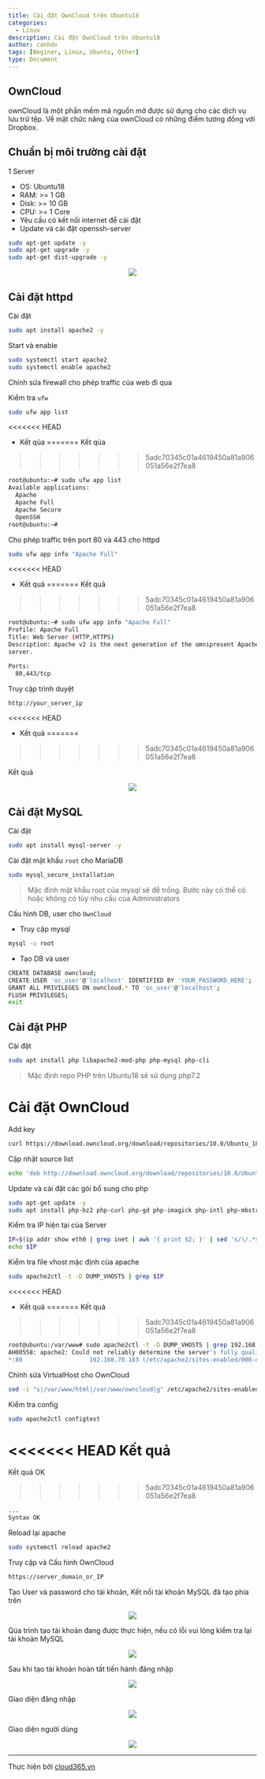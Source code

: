```yaml
---
title: Cài đặt OwnCloud trên Ubuntu18
categories:
  - Linux
description: Cài đặt OwnCloud trên Ubuntu18
author: canhdx
tags: [Beginer, Linux, Ubuntu, Other]
type: Document
---
```


## OwnCloud 

ownCloud là một phần mềm mã nguồn mở được sử dụng cho các dịch vụ lưu trữ tệp. Về mặt chức năng của ownCloud có những điểm tương đồng với Dropbox.

## Chuẩn bị môi trường cài đặt 

1 Server
- OS: Ubuntu18
- RAM: >= 1 GB
- Disk: >= 10 GB
- CPU: >= 1 Core
- Yêu cầu có kết nối internet để cài đặt 
- Update và cài đặt openssh-server
```sh 
sudo apt-get update -y 
sudo apt-get upgrade -y 
sudo apt-get dist-upgrade -y
```

<p align="center">
<img src="/images/img-owncloud/owncloud.png">
</p>

## Cài đặt httpd 

Cài đặt 
```sh 
sudo apt install apache2 -y 
```

Start và enable 
```sh 
sudo systemctl start apache2
sudo systemctl enable apache2
```

Chỉnh sửa firewall cho phép traffic của web đi qua 

Kiểm tra `ufw` 
```sh 
sudo ufw app list
```

<<<<<<< HEAD
- Kết qủa 
=======
Kết qủa 
>>>>>>> 5adc70345c01a4619450a81a906051a56e2f7ea8
```sh 
root@ubuntu:~# sudo ufw app list
Available applications:
  Apache
  Apache Full
  Apache Secure
  OpenSSH
root@ubuntu:~# 
```

Cho phép traffic trên port 80 và 443 cho httpd 
```sh 
sudo ufw app info "Apache Full"
```

<<<<<<< HEAD
- Kết quả 
=======
Kết quả 
>>>>>>> 5adc70345c01a4619450a81a906051a56e2f7ea8
```sh 
root@ubuntu:~# sudo ufw app info "Apache Full"
Profile: Apache Full
Title: Web Server (HTTP,HTTPS)
Description: Apache v2 is the next generation of the omnipresent Apache web
server.

Ports:
  80,443/tcp
```

Truy cập trình duyệt 
```sh 
http://your_server_ip
```
<<<<<<< HEAD

- Kết quả 
=======
>>>>>>> 5adc70345c01a4619450a81a906051a56e2f7ea8

Kết quả 
<p align="center">
<img src="/images/img-lamp/default_apache.png">
</p>


## Cài đặt MySQL

Cài đặt 
```sh 
sudo apt install mysql-server -y 
```

Cài đặt mật khẩu `root` cho MariaDB 
```sh 
sudo mysql_secure_installation
```

> Mặc đinh mật khẩu root của mysql sẽ để trống. Bước này có thể có hoặc không có tùy nhu cầu của Administrators

Cấu hình DB, user cho `OwnCloud`

- Truy cập mysql 
```sh 
mysql -u root
```

- Tạo DB và user 
```sh 
CREATE DATABASE owncloud;
CREATE USER 'oc_user'@'localhost' IDENTIFIED BY 'YOUR_PASSWORD_HERE';
GRANT ALL PRIVILEGES ON owncloud.* TO 'oc_user'@'localhost';
FLUSH PRIVILEGES;
exit
```

## Cài đặt PHP 

Cài đặt 
```sh 
sudo apt install php libapache2-mod-php php-mysql php-cli
```

> Mặc định repo PHP trên Ubuntu18 sẽ sử dụng php7.2

# Cài đặt OwnCloud 

Add key 
```sh 
curl https://download.owncloud.org/download/repositories/10.0/Ubuntu_18.04/Release.key | sudo apt-key add -
```

Cập nhật source list 
```sh 
echo 'deb http://download.owncloud.org/download/repositories/10.0/Ubuntu_18.04/ /' | sudo tee /etc/apt/sources.list.d/owncloud.list
```

Update và cài đặt các gói bổ sung cho php 
```sh 
sudo apt-get update -y 
sudo apt install php-bz2 php-curl php-gd php-imagick php-intl php-mbstring php-xml php-zip owncloud-files -y 
```

Kiểm tra IP hiện tại của Server 
```sh 
IP=$(ip addr show eth0 | grep inet | awk '{ print $2; }' | sed 's/\/.*$//')
echo $IP
```

Kiểm tra file vhost mặc định của apache 
```sh 
sudo apache2ctl -t -D DUMP_VHOSTS | grep $IP
```

<<<<<<< HEAD
- Kết quả 
=======
Kết quả 
>>>>>>> 5adc70345c01a4619450a81a906051a56e2f7ea8
```sh 
root@ubuntu:/var/www# sudo apache2ctl -t -D DUMP_VHOSTS | grep 192.168.70.183
AH00558: apache2: Could not reliably determine the server's fully qualified domain name, using 192.168.70.183. Set the 'ServerName' directive globally to suppress this message
*:80                   192.168.70.183 (/etc/apache2/sites-enabled/000-default.conf:1)
```

Chỉnh sửa VirtualHost cho OwnCloud
```sh 
sed -i "s|/var/www/html|/var/www/owncloud|g" /etc/apache2/sites-enabled/000-default.conf
```

Kiểm tra config 
```sh 
sudo apache2ctl configtest
```

<<<<<<< HEAD
Kết quả
=======
Kết quả OK 
>>>>>>> 5adc70345c01a4619450a81a906051a56e2f7ea8
```sh 
...
Syntax OK
```

Reload lại apache
```sh 
sudo systemctl reload apache2
```

Truy cập và Cấu hình OwnCloud 
```sh 
https://server_domain_or_IP
```

Tạo User và password cho tài khoản, Kết nối tài khoản MySQL đã tạo phía trên 
<p align="center">
<img src="/images/img-owncloud/owncloud-u01.png">
</p>

Qúa trình tạo tài khoản đang được thực hiện, nếu có lỗi vui lòng kiểm tra lại tài khoản MySQL 
<p align="center">
<img src="/images/img-owncloud/owncloud-01.1.png">
</p>

Sau khi tạo tài khoản hoàn tất tiến hành đăng nhập 
<p align="center">
<img src="/images/img-owncloud/owncloud-02.png">
</p>

Giao diện đăng nhập 
<p align="center">
<img src="/images/img-owncloud/owncloud-03.png">
</p>

Giao diện người dùng
<p align="center">
<img src="/images/img-owncloud/owncloud-04.png">
</p>

---

Thực hiện bởi <a href="https://cloud365.vn/" target="_blank">cloud365.vn</a>
